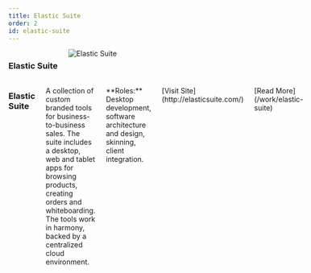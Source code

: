 ```yaml
---
title: Elastic Suite
order: 2
id: elastic-suite
---
```


<div id="elastic-splash" class="clearfix splash">
    <div class="twelve columns">
        <h3>Elastic Suite</h3>
        <img src="/images/work/elastic/splash.jpg" alt="Elastic Suite"/>
    </div>
    <div class="four columns">
        <h3>Elastic Suite</h3>
        <p>
            A collection of custom branded tools for business-to-business sales. The suite includes a desktop, web and tablet apps for browsing products, creating orders and whiteboarding. The tools work in harmony, backed by a centralized cloud environment.
        </p>
        <p>
            **Roles:** Desktop development, software architecture and design, skinning, client integration.
        </p>
        <p class="highlight">
            [Visit Site](http://elasticsuite.com/)
        </p>
        <p class="highlight">
            [Read More](/work/elastic-suite)
        </p>
    </div>
</div>